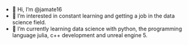 - 👋 Hi, I’m @jamate16
- 👀 I’m interested in constant learning and getting a job in the data science field.
- 🌱 I’m currently learning data science with python, the programming language julia, c++ development and unreal engine 5.

<!---
jamate16/jamate16 is a ✨ special ✨ repository because its `README.md` (this file) appears on your GitHub profile.
You can click the Preview link to take a look at your changes.
--->
